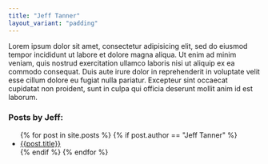 ```yaml
---
title: "Jeff Tanner"
layout_variant: "padding"
---
```


<p>
  Lorem ipsum dolor sit amet, consectetur adipisicing elit, sed do eiusmod
  tempor incididunt ut labore et dolore magna aliqua. Ut enim ad minim veniam,
  quis nostrud exercitation ullamco laboris nisi ut aliquip ex ea commodo
  consequat. Duis aute irure dolor in reprehenderit in voluptate velit esse
  cillum dolore eu fugiat nulla pariatur. Excepteur sint occaecat cupidatat non
  proident, sunt in culpa qui officia deserunt mollit anim id est laborum.
</p>

<h3>Posts by Jeff:</h3>
<ul>
  {% for post in site.posts %}
    {% if post.author == "Jeff Tanner" %}
      <li><a href="{{post.url}}">{{post.title}}</a></li>
    {% endif %}
  {% endfor %}
</ul>
